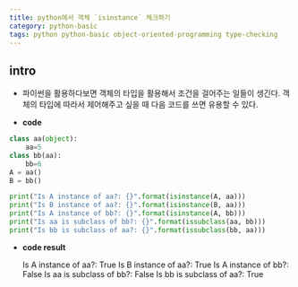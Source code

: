 ```yaml
---
title: python에서 객체 `isinstance` 체크하기 
category: python-basic
tags: python python-basic object-oriented-programming type-checking
---
```


## intro 

- 파이썬을 활용하다보면 객체의 타입을 활용해서 조건을 걸어주는 일들이 생긴다. 객체의 타입에 따라서 제어해주고 싶을 때 다음 코드를 쓰면 유용할 수 있다. 

- **code**

```python
class aa(object):
    aa=5
class bb(aa):
    bb=6
A = aa()
B = bb()

print("Is A instance of aa?: {}".format(isinstance(A, aa)))
print("Is B instance of aa?: {}".format(isinstance(B, aa)))
print("Is A instance of bb?: {}".format(isinstance(A, bb)))
print("Is aa is subclass of bb?: {}".format(issubclass(aa, bb)))
print("Is bb is subclass of aa?: {}".format(issubclass(bb, aa)))
```

- **code result**

    Is A instance of aa?: True
    Is B instance of aa?: True
    Is A instance of bb?: False
    Is aa is subclass of bb?: False
    Is bb is subclass of aa?: True




